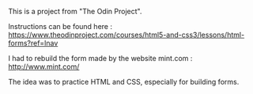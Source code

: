 This is a project from "The Odin Project".

Instructions can be found here :
https://www.theodinproject.com/courses/html5-and-css3/lessons/html-forms?ref=lnav

I had to rebuild the form made by the website mint.com :
http://www.mint.com/

The idea was to practice HTML and CSS, especially for building forms.
